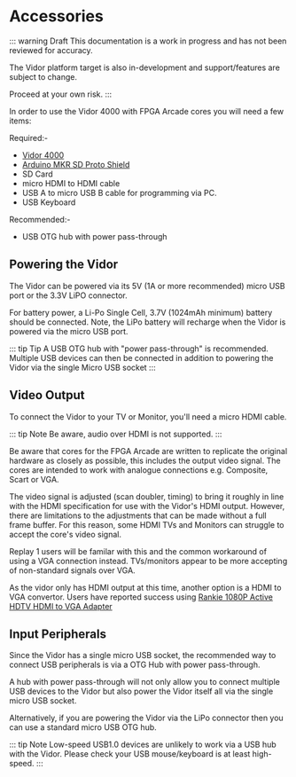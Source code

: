 # Accessories

::: warning Draft
This documentation is a work in progress and has not been reviewed for accuracy.

The Vidor platform target is also in-development and support/features are
subject to change.

Proceed at your own risk.
:::

In order to use the Vidor 4000 with FPGA Arcade cores you will need a few items:

Required:-
 - [Vidor 4000](https://store.arduino.cc/arduino-mkr-vidor-4000)
 - [Arduino MKR SD Proto Shield](https://store.arduino.cc/usa/mkr-sd-proto-shield)
 - SD Card  <!-- TODO: What type / size supported? -->
 - micro HDMI to HDMI cable
 - USB A to micro USB B cable for programming via PC.
 - USB Keyboard

Recommended:-
 - USB OTG hub with power pass-through

## Powering the Vidor

The Vidor can be powered via its 5V (1A or more recommended) micro USB port
or the 3.3V LiPO connector.

For battery power, a Li-Po Single Cell, 3.7V (1024mAh minimum) battery should be
connected. Note, the LiPo battery will recharge when the Vidor is powered
via the micro USB port.

<!-- VERIFY: In addition, you can power the Vidor by using the LiPo connector as a header for
connecting 3.3V power rather than a LiPo battery. -->

::: tip Tip
A USB OTG hub with "power pass-through" is recommended. Multiple USB devices
can then be connected in addition to powering the Vidor via the single Micro USB socket
:::

## Video Output

To connect the Vidor to your TV or Monitor, you'll need a micro HDMI cable.

::: tip Note
Be aware, audio over HDMI is not supported.
:::

Be aware that cores for the FPGA Arcade are written to replicate the original
hardware as closely as possible, this includes the output video signal. The cores
are intended to work with analogue connections e.g. Composite, Scart or VGA.

The video signal is adjusted (scan doubler, timing) to bring it roughly in line
with the HDMI specification for use with the Vidor's HDMI output. However, there
are limitations to the adjustments that can be made without a full frame buffer.
For this reason, some HDMI TVs and Monitors can struggle to accept the core's
video signal.

Replay 1 users will be familar with this and the common workaround of using a VGA
connection instead. TVs/monitors appear to be more accepting of non-standard signals
over VGA.

As the vidor only has HDMI output at this time, another option is a HDMI to VGA convertor.
Users have reported success using
[Rankie 1080P Active HDTV HDMI to VGA Adapter](https://www.amazon.co.uk/gp/product/B00ZMV7RL2/ref=ppx_yo_dt_b_asin_title_o03_s00?ie=UTF8&psc=1)

## Input Peripherals

Since the Vidor has a single micro USB socket, the recommended way to connect
USB peripherals is via a OTG Hub with power pass-through.

A hub with power pass-through will not only allow you to connect multiple USB
devices to the Vidor but also power the Vidor itself all via the single micro
USB socket.

Alternatively, if you are powering the Vidor via the LiPo connector then you can
use a standard micro USB OTG hub.

::: tip Note
Low-speed USB1.0 devices are unlikely to work via a USB hub with the Vidor.
Please check your USB mouse/keyboard is at least high-speed.
:::
